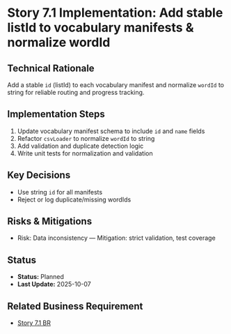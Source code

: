 # Story 7.1 Implementation: Add stable listId to vocabulary manifests & normalize wordId

## Technical Rationale

Add a stable `id` (listId) to each vocabulary manifest and normalize `wordId` to string for reliable routing and progress tracking.

## Implementation Steps

1. Update vocabulary manifest schema to include `id` and `name` fields
2. Refactor `csvLoader` to normalize `wordId` to string
3. Add validation and duplicate detection logic
4. Write unit tests for normalization and validation

## Key Decisions

- Use string `id` for all manifests
- Reject or log duplicate/missing wordIds

## Risks & Mitigations

- Risk: Data inconsistency — Mitigation: strict validation, test coverage

## Status

- **Status:** Planned
- **Last Update:** 2025-10-07

## Related Business Requirement

- [Story 7.1 BR](../../business-requirements/epic-7-remove-daily-commitment/story-7-1-add-listid.md)
